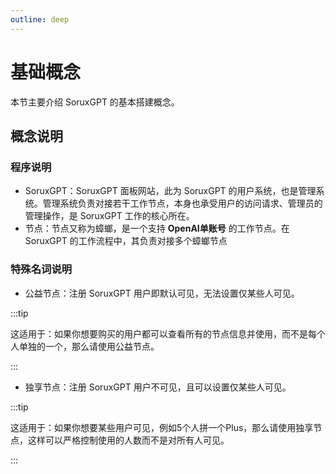 ```yaml
---
outline: deep
---
```


# 基础概念

本节主要介绍 SoruxGPT 的基本搭建概念。

## 概念说明

### 程序说明

- SoruxGPT：SoruxGPT 面板网站，此为 SoruxGPT 的用户系统，也是管理系统。管理系统负责对接若干工作节点，本身也承受用户的访问请求、管理员的管理操作，是 SoruxGPT 工作的核心所在。
- 节点：节点又称为蟑螂，是一个支持 **OpenAI单账号** 的工作节点。在 SoruxGPT 的工作流程中，其负责对接多个蟑螂节点

### 特殊名词说明

- 公益节点：注册 SoruxGPT 用户即默认可见，无法设置仅某些人可见。

:::tip

这适用于：如果你想要购买的用户都可以查看所有的节点信息并使用，而不是每个人单独的一个，那么请使用公益节点。

:::

- 独享节点：注册 SoruxGPT 用户不可见，且可以设置仅某些人可见。

:::tip

这适用于：如果你想要某些用户可见，例如5个人拼一个Plus，那么请使用独享节点，这样可以严格控制使用的人数而不是对所有人可见。

:::
